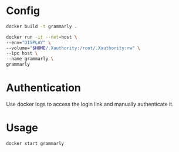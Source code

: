 # Config

```bash
docker build -t grammarly .
```

```bash
docker run -it --net=host \
--env="DISPLAY" \
--volume="$HOME/.Xauthority:/root/.Xauthority:rw" \
--ipc host \
--name grammarly \
grammarly
```

# Authentication

Use docker logs to access the login link and manually authenticate it.

# Usage

```bash
docker start grammarly
```
